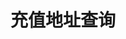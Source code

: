 ---
title: 充值地址查询
position_number: 1
parameters:
  - name:
    content:
content_markdown: |-
  * **URL**：/v1/capital/deposit/address
  * **Method**：POST
  * **需要登录**：是
  * **需要鉴权**：是

  **请求参数**

  | 参数名称 | 类型 | 是否必需 | 描述 |
  | coin | String | YES | 币种 |
  | chain | String | NO | 链名称 |
  | signature | String | YES | 签名 |
  | timestamp | Long | YES | 调用时间 |

  &nbsp;

  &nbsp;
left_code_blocks:
  - code_block:
    title:
    language:
right_code_blocks:
  - code_block: |-
      {
          "code": 0,
          "data": [
              {
                  "address": "",
                  "addressTag": "",
                  "chain": "TRC20",
                  "coin": "USDT"
              }
          ],
          "message": ""
      }
    title: 响应
    language: json
---